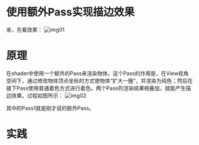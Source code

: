# 使用额外Pass实现描边效果
来，先看效果：
![img01](http://www.cherryfrog.net/images/blogs/outline-ep-001.jpg)


# 原理
在shader中使用一个额外的Pass来渲染物体。这个Pass的作用是，在View视角空间下，通过修改物体顶点坐标的方式使物体“扩大一圈”，并渲染为纯色；然后在接下Pass使用普通着色方式进行着色。两个Pass的渲染结果相叠加，就能产生描边效果。过程如图所示：
![img02](http://www.cherryfrog.net/images/blogs/outline-ep-002.jpg)

其中的Pass1就是刚才说的额外Pass。

# 实践

